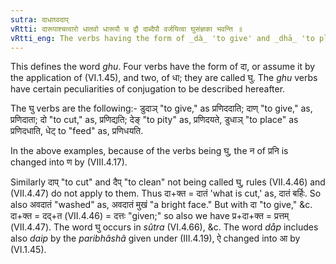 ```yaml
---
sutra: दाधाघ्वदाप्
vRtti: दारूपाश्चत्वारो धातवो धारूपौ च द्वौ दाब्दैपौ वर्जयित्वा घुसंज्ञका भवन्ति ॥
vRtti_eng: The verbs having the form of _dà_ 'to give' and _dhā_ 'to place,' are called _ghu_.
---
```

This defines the word _ghu_. Four verbs have the form of दा, or assume it by the application of (VI.1.45), and two, of धा; they are called घु. The _ghu_ verbs have certain peculiarities of conjugation to be described hereafter.

The घु verbs are the following:- डुदाञ् "to give," as प्रणिददाति; दाण् "to give," as, प्रणिदाता; दो "to cut," as, प्रणिद्यति; देङ् "to pity" as, प्रणिदयते, डुधाञ् "to place" as प्रणिदधाति, धेट् to "feed" as, प्रणिधयति.

In the above examples, because of the verbs being घु, the न of प्रनि is changed into ण by (VIII.4.17).

Similarly दाप् "to cut" and दैप् "to clean" not being called घु, rules (VII.4.46) and (VII.4.47) do not apply to them. Thus दा+क्त = दातं 'what is cut,' as, दातं बर्हिः. So also अवदातं "washed" as, अवदातं मुखं "a bright face." But with दा "to give," &c. दा+क्त = दद्+त (VII.4.46) = दत्तः "given;" so also we have प्र+दा+क्त = प्रत्तम् (VII.4.47). The word घु occurs in _sûtra_ (VI.4.66), &c. The word _dåp_ includes also _daip_ by the _paribhâshâ_ given under (III.4.19), ऐ changed into आ by (VI.1.45).

